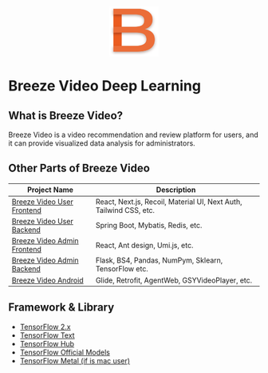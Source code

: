 <br/>
<div align="center">
 <img src="logo.svg" width = "100" height = "100" alt="" />
</div>

# Breeze Video Deep Learning

## What is Breeze Video?
Breeze Video is a video recommendation and review platform for users,
and it can provide visualized data analysis for administrators.

## Other Parts of Breeze Video
| Project Name                                                                             | Description                                                        |
|------------------------------------------------------------------------------------------|--------------------------------------------------------------------|
| [Breeze Video User Frontend](https://github.com/Breezelled/breeze-video-user-frontend)   | React, Next.js, Recoil, Material UI, Next Auth, Tailwind CSS, etc. |
| [Breeze Video User Backend](https://github.com/Breezelled/breeze-video-user-backend)     | Spring Boot, Mybatis, Redis, etc.                                  |
| [Breeze Video Admin Frontend](https://github.com/Breezelled/breeze-video-admin-frontend) | React, Ant design, Umi.js, etc.                                    |
| [Breeze Video Admin Backend](https://github.com/Breezelled/breeze-video-admin-backend)   | Flask, BS4, Pandas, NumPym, Sklearn, TensorFlow etc.               |
| [Breeze Video Android](https://github.com/Breezelled/breeze-video-android)               | Glide, Retrofit, AgentWeb, GSYVideoPlayer, etc.                    |

## Framework & Library

- [TensorFlow 2.x](https://github.com/tensorflow/tensorflow)
- [TensorFlow Text](https://tensorflow.google.cn/text)
- [TensorFlow Hub](https://tfhub.dev)
- [TensorFlow Official Models](https://github.com/tensorflow/models)
- [TensorFlow Metal (if is mac user)](https://developer.apple.com/metal/tensorflow-plugin/)
